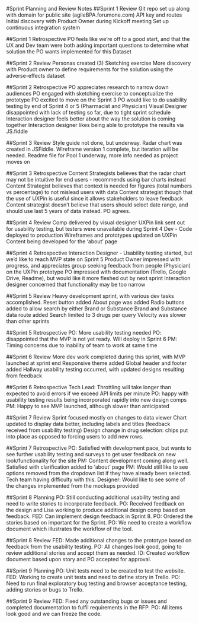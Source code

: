 #Sprint Planning and Review Notes
##Sprint 1 Review
Git repo set up along with domain for public site (agileBPA.forumone.com)
API key and routes
Initial discovery with Product Owner during Kickoff meeting
Set up continuous integration system

##Sprint 1 Retrospective
PO feels like we’re off to a good start, and that the UX and Dev team were both asking important questions to determine what solution the PO wants implemented for this Dataset

##Sprint 2 Review
Personas created (3)
Sketching exercise
More discovery with Product owner to define requirements for the solution using the adverse-effects dataset

##Sprint 2 Retrospective
PO appreciates research to narrow down audiences
PO engaged with sketching exercise to conceptualize the prototype
PO excited to move on the Sprint 3
PO would like to do usability testing by end of Sprint 4 or 5 (Pharmacist and Physician)
Visual Designer disappointed with lack of testing so far, due to tight sprint schedule
Interaction designer feels better about the way the solution is coming together
Interaction designer likes being able to prototype the results via JS.fiddle

##Sprint 3 Review
Style guide not done, but underway. 
Radar chart was created in JSFiddle. 
Wireframe version 1 complete, but iteration will be needed.
Readme file for Pool 1 underway, more info needed as project moves on

##Sprint 3 Retrospective
Content Strategists believes that the radar chart may not be intuitive for end users - recommends using bar charts instead
Content Strategist believes that context is needed for figures (total numbers vs percentage) to not mislead users with data
Content strategist though that the use of UXPin is useful since it allows stakeholders to leave feedback
Content strategist doesn’t believe that users should select date range, and should use last 5 years of data instead. PO agrees.

##Sprint 4 Review
Comp delivered by visual designer
UXPin link sent out for usability testing, but testers were unavailable during Sprint 4
Dev - Code deployed to production
Wireframes and prototypes updated on UXPin
Content being developed for the ‘about’ page

##Sprint 4 Retrospective
Interaction Designer - Usability testing started, but we’d like to reach MVP state on Sprint 5
Product Owner impressed with progress, and appreciates group seeking feedback from people (Physician) on the UXPin prototype
PO impressed with documentation (Trello, Google Drive, Readme), but would like it more fleshed out by next sprint
Interaction designer concerned that functionality may be too narrow

##Sprint 5 Review
Heavy development sprint, with various dev tasks accomplished. 
Reset button added
About page was added
Radio buttons added to allow search by either Brand or Substance
Brand and Substance data route added
Search limited to 3 drugs per query
Velocity was slower than other sprints

##Sprint 5 Retrospective
PO: More usability testing needed
PO: disappointed that the MVP is not yet ready. Will deploy in Sprint 6
PM: Timing concerns due to inability of team to work at same time

##Sprint 6 Review
More dev work completed during this sprint, with MVP launched at sprint end
Responsive theme added
Global header and footer added
Hallway usability testing occurred, with updated designs resulting from feedback

##Sprint 6 Retrospective
Tech Lead: Throttling will take longer than expected to avoid errors if we exceed API limits per minute
PO: happy with usability testing results being incorporated rapidly into new design comps
PM: Happy to see MVP launched, although slower than anticipated

##Sprint 7 Review
Sprint focused mostly on changes to data viewer
Chart updated to display data better, including labels and titles (feedback received from usability testing)
Design change in drug selection: chips put into place as opposed to forcing users to add new rows. 

##Sprint 7 Retrospective
PO: Satisfied with development pace, but wants to see further usability testing and surveys to get user feedback on new look/functionality for the site
PM: Content development coming along well. Satisfied with clarification added to ‘about’ page
PM: Would still like to see options removed from the dropdown list if they have already been selected. Tech team having difficulty with this.
Designer: Would like to see some of the changes implemented from the mockups provided

##Sprint 8 Planning
PO: Still conducting additional usability testing and need to write stories to incorporate feedback.
PO: Received feedback on the design and Lisa working to produce additional design comp based on feedback. 
FED: Can implement design feedback in Sprint 8. 
PO: Ordered the stories based on important for the Sprint. 
PO: We need to create a workflow document which illustrates the workflow of the tool.

##Sprint 8 Review
FED: Made additional changes to the prototype based on feedback from the usability testing.
PO: All changes look good, going to review additional stories and accept them as needed.
ID: Created workflow document based upon story and PO accepted for approval. 

##Sprint 9 Planning
PO: Unit tests need to be created to test the website. 
FED: Working to create unit tests and need to define story in Trello. 
PO: Need to run final exploratory bug testing and browser acceptance testing, adding stories or bugs to Trello.

##Sprint 9 Review
FED: Fixed any outstanding bugs or issues and completed documentation to fulfil requirements in the RFP. 
PO: All items look good and we can freeze the code.
